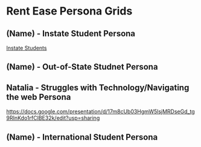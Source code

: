 # Rent Ease Persona Grids

## (Name) - Instate Student Persona

[Instate Students](https://docs.google.com/presentation/d/1dUMROrEYTtn6iDkEU4aAGihwEacDuJLJ87lCamvTtQY/edit?usp=sharing)

## (Name) - Out-of-State Studnet Persona 

## Natalia - Struggles with Technology/Navigating the web Persona
https://docs.google.com/presentation/d/17m8cUb03HgmW5lsjMRDseGd_tg9RInKdo1rfCIBE32k/edit?usp=sharing

## (Name) - International Student Persona
